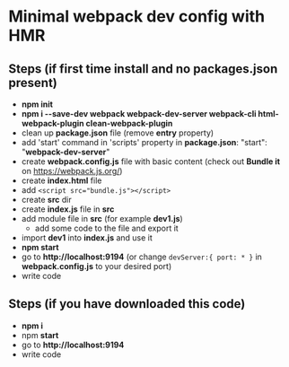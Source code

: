 # Minimal webpack dev config with HMR

## Steps (if first time install and no packages.json present)
* **npm init**
* **npm i --save-dev webpack webpack-dev-server webpack-cli html-webpack-plugin clean-webpack-plugin**
* clean up **package.json** file (remove **entry** property)
* add 'start' command in 'scripts' property in **package.json**:  "start": "**webpack-dev-server**"
* create **webpack.config.js** file with basic content (check out  **Bundle it** on https://webpack.js.org/)
* create **index.html** file
* add `<script src="bundle.js"></script>`
* create **src** dir
* create **index.js** file in **src**
* add module file in **src** (for example **dev1.js**)
  * add some code to the file and export it
* import **dev1** into **index.js** and use it
* **npm start**
* go to **http://localhost:9194** (or change `devServer:{ port: * }` in **webpack.config.js** to your desired port)
* write  code

## Steps (if you have downloaded this code)
* **npm i**
* npm **start**
* go to **http://localhost:9194**
* write code



